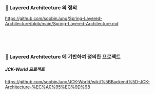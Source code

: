 
### 🚀 Layered Architecture 의 정의
https://github.com/soobinJung/Spring-Layered-Architecture/blob/main/Spring-Layered-Architecture.md

<br><br><br>

### 🚀 Layered Architecture 에 기반하여 정의한 프로젝트

##### JCK-World 프로젝트
https://github.com/soobinJung/JCK-World/wiki/%5BBackend%5D-JCK-Architecture-%EC%A0%95%EC%9D%98

